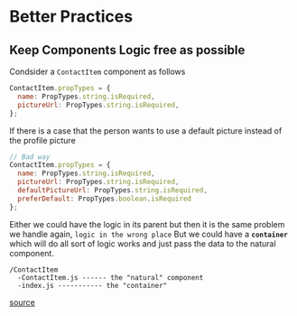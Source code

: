 
# Better Practices

## Keep Components Logic free as possible
Condsider a `ContactItem` component as follows
```javascript
ContactItem.propTypes = {
  name: PropTypes.string.isRequired,
  pictureUrl: PropTypes.string.isRequired,
};
```
If there is a case that the person wants to use a default picture instead of the profile picture
```javascript
// Bad way
ContactItem.propTypes = {
  name: PropTypes.string.isRequired,
  pictureUrl: PropTypes.string.isRequired,
  defaultPictureUrl: PropTypes.string.isRequired,
  preferDefault: PropTypes.boolean.isRequired
};
```
Either we could have the logic in its parent but then it is the same problem we handle again, `logic in the wrong place`
But we could have a **`container`** which will do all sort of logic works and just pass the data to the natural component.
```
/ContactItem
  -ContactItem.js ------ the "natural" component
  -index.js ----------- the "container"
```
[source](https://medium.com/@ricokahler/how-the-golden-rule-of-react-components-can-help-you-write-better-code-127046b478eb)
